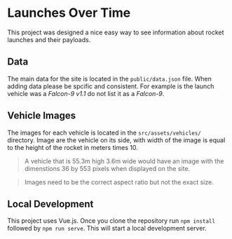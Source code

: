 # Launches Over Time
This project was designed a nice easy way to see information about rocket launches and their payloads.

## Data 
The main data for the site is located in the `public/data.json` file. When adding data please be spcific and consistent. For example is the launch vehicle was a _Falcon-9 v1.1_ do not list it as a _Falcon-9_.

## Vehicle Images
The images for each vehicle is located in the `src/assets/vehicles/` directory. Image are the vehicle on its side, with width of the image is equal to the height of the rocket in meters times 10.

> A vehicle that is 55.3m high 3.6m wide would have an image with the dimenstions 36 by 553 pixels when displayed on the site.

> Images need to be the correct aspect ratio but not the exact size.

## Local Development
This project uses Vue.js. Once you clone the repository run `npm install` followed by `npm run serve`. This will start a local development server.
